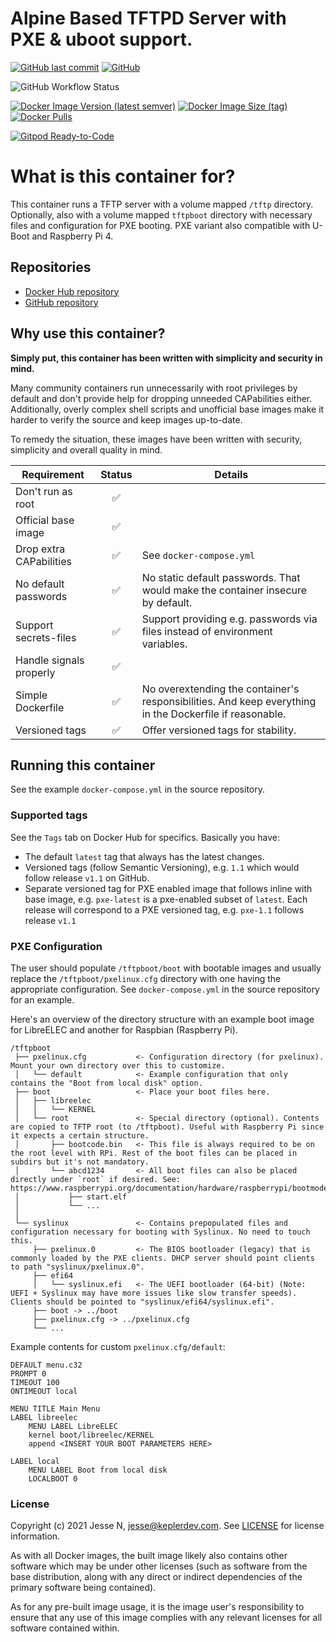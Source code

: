 # Alpine Based TFTPD Server with PXE & uboot support.

[![GitHub last commit](https://img.shields.io/github/last-commit/jessenich/docker-alpine-tftpd-pxe?style=for-the-badge)](https://github.com/jessenich/docker-alpine-tftpd-pxe) [![GitHub](https://img.shields.io/github/license/jessenich/docker-alpine-tftpd-pxe?style=for-the-badge)](https://github.com/jessenich/docker-alpine-tftpd-pxe/blob/master/LICENSE)

![GitHub Workflow Status](https://img.shields.io/github/workflow/status/jessenich/docker-alpine-tftpd-pxe/Push%20Docker%20Image?label=Build%20%26%20Push%20Docker%20Image&style=for-the-badge)

[![Docker Image Version (latest semver)](https://img.shields.io/docker/v/jessenich91/tftpd?style=for-the-badge)](https://dockerhub.com/r/jessenich91/tftpd) [![Docker Image Size (tag)](https://img.shields.io/docker/image-size/jessenich91/tftpd/latest?style=for-the-badge)](https://dockerhub.com/r/jessenich91/tftpd) [![Docker Pulls](https://img.shields.io/docker/pulls/jessenich91/tftpd?label=DOCKERHUB%20PULLS&style=for-the-badge)](https://dockerhub.com/r/jessenich91/tftpd)

[![Gitpod Ready-to-Code](https://img.shields.io/badge/Gitpod-ready--to--code-908a85?logo=gitpod&style=for-the-badge)](https://gitpod.io/#https://github.com/jessenich/docker-alpine-tftpd-pxe)

# What is this container for?

This container runs a TFTP server with a volume mapped `/tftp` directory. Optionally, also with a volume mapped `tftpboot` directory with necessary files
and configuration for PXE booting. PXE variant also compatible with U-Boot and Raspberry Pi 4.

## Repositories

- [Docker Hub repository](https://hub.docker.com/r/jessenich91/alpine-tftpd-pxe/)
- [GitHub repository](https://github.com/jessench/docker-tftpd-pxe/)

## Why use this container?

**Simply put, this container has been written with simplicity and security in mind.**

Many community containers run unnecessarily with root privileges by default and don't provide help for dropping unneeded CAPabilities either.
Additionally, overly complex shell scripts and unofficial base images make it harder to verify the source and keep images up-to-date.

To remedy the situation, these images have been written with security, simplicity and overall quality in mind.

|Requirement              |Status|Details|
|-------------------------|:----:|-------|
|Don't run as root        |✅    | |
|Official base image      |✅    | |
|Drop extra CAPabilities  |✅    | See `docker-compose.yml` |
|No default passwords     |✅    | No static default passwords. That would make the container insecure by default. |
|Support secrets-files    |✅    | Support providing e.g. passwords via files instead of environment variables. |
|Handle signals properly  |✅    | |
|Simple Dockerfile        |✅    | No overextending the container's responsibilities. And keep everything in the Dockerfile if reasonable. |
|Versioned tags           |✅    | Offer versioned tags for stability.|

## Running this container

See the example `docker-compose.yml` in the source repository.

### Supported tags

See the `Tags` tab on Docker Hub for specifics. Basically you have:

- The default `latest` tag that always has the latest changes.
- Versioned tags (follow Semantic Versioning), e.g. `1.1` which would follow release `v1.1` on GitHub.
- Separate versioned tag for PXE enabled image that follows inline with base image, e.g. `pxe-latest` is a pxe-enabled subset of `latest`. Each release will correspond to a PXE versioned tag, e.g. `pxe-1.1` follows release `v1.1`

### PXE Configuration

The user should populate `/tftpboot/boot` with bootable images and usually replace the `/tftpboot/pxelinux.cfg` directory with one having the appropriate configuration.
See `docker-compose.yml` in the source repository for an example.

Here's an overview of the directory structure with an example boot image for LibreELEC and another for Raspbian (Raspberry Pi).

```text
/tftpboot
 ├── pxelinux.cfg           <- Configuration directory (for pxelinux). Mount your own directory over this to customize.
 │   └── default            <- Example configuration that only contains the "Boot from local disk" option.
 ├── boot                   <- Place your boot files here.
 │   ├── libreelec
 │   │   └── KERNEL
 │   └── root               <- Special directory (optional). Contents are copied to TFTP root (to /tftpboot). Useful with Raspberry Pi since it expects a certain structure.
 │       ├── bootcode.bin   <- This file is always required to be on the root level with RPi. Rest of the boot files can be placed in subdirs but it's not mandatory.
 │       └── abcd1234       <- All boot files can also be placed directly under `root` if desired. See: https://www.raspberrypi.org/documentation/hardware/raspberrypi/bootmodes/net.md
 │           ├── start.elf
 │           └── ...
 │
 └── syslinux               <- Contains prepopulated files and configuration necessary for booting with Syslinux. No need to touch this.
     ├── pxelinux.0         <- The BIOS bootloader (legacy) that is commonly loaded by the PXE clients. DHCP server should point clients to path "syslinux/pxelinux.0".
     ├── efi64
     │   └── syslinux.efi   <- The UEFI bootloader (64-bit) (Note: UEFI + Syslinux may have more issues like slow transfer speeds). Clients should be pointed to "syslinux/efi64/syslinux.efi".
     ├── boot -> ../boot
     ├── pxelinux.cfg -> ../pxelinux.cfg
     └── ...

```

Example contents for custom `pxelinux.cfg/default`:

```text
DEFAULT menu.c32
PROMPT 0
TIMEOUT 100
ONTIMEOUT local

MENU TITLE Main Menu
LABEL libreelec
    MENU LABEL LibreELEC
    kernel boot/libreelec/KERNEL
    append <INSERT YOUR BOOT PARAMETERS HERE>

LABEL local
    MENU LABEL Boot from local disk
    LOCALBOOT 0
```

### License

Copyright (c) 2021 Jesse N, jesse@keplerdev.com. See [LICENSE](https://github.com/jessenich/docker-tftpd-pxe/blob/master/LICENSE) for license information.

As with all Docker images, the built image likely also contains other software which may be under other licenses (such as software from the base distribution, along with any direct or indirect dependencies of the primary software being contained).

As for any pre-built image usage, it is the image user's responsibility to ensure that any use of this image complies with any relevant licenses for all software contained within.
